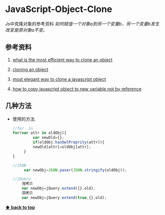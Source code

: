 # JavaScript-Object-Clone
Js中克隆对象的参考资料
*如何赋值一个对象a到另一个变量b，另一个变量b发生改变是原对象a不变。*

## 参考资料

   1. [what is the most efficient way to clone an object](http://stackoverflow.com/questions/122102/what-is-the-most-efficient-way-to-clone-an-object/5344074#534407)

   1. [cloning an object](http://web.archive.org/web/20140328224025/http://jsperf.com/cloning-an-object/2)

   1. [most elegant way to clone a javascript object](http://stackoverflow.com/questions/728360/most-elegant-way-to-clone-a-javascript-object)

   1. [how to copy javascript object to new variable not by reference](http://stackoverflow.com/questions/18359093/how-to-copy-javascript-object-to-new-variable-not-by-reference)

## 几种方法

  - 使用的方法.

    ```javascript
    //for  in
	for(var attr in oldObj){
		     var newOld={};
		     if(oldObj.hasOwlProprity(attr)){
		     newOld[attr]=oldObj[attr];
	     }
    }

	//JSON
	     var newObj=JSON.paser(JSON.stringify(oldObj));

	//jQuery
		浅拷贝
		var newObj=jQuery.extend({},old);
		深拷贝
		var newObj=jQuery.extend(true,{},old);
    ```

**[⬆ back to top](#table-of-contents)**